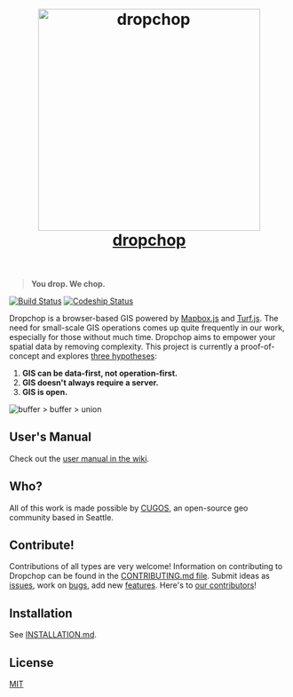 <h1 align="center">
  <br>
  <img width="400" src="https://rawgit.com/cugos/dropchop/master/assets/drop-n-chop-logo.png" alt="dropchop">
  <br>
  <a href="http://dropchop.io">dropchop</a>
  <br>
  <br>
</h1>

> **You drop. We chop.**

[![Build Status][travis-image]][travis-url]
[![Codeship Status][codeship-image]][codeship-url]

[travis-image]: https://img.shields.io/travis/cugos/dropchop/master.svg?style=flat-square&label=travis
[travis-url]: https://travis-ci.org/cugos/dropchop
[codeship-image]: https://img.shields.io/codeship/5371c9b0-02a9-0133-3603-2eafb47e949a/master.svg?style=flat-square&label=codeship
[codeship-url]: https://codeship.com/projects/88973

Dropchop is a browser-based GIS powered by [Mapbox.js](http://mapbox.com/mapbox.js) and [Turf.js](http://turfjs.org). The need for small-scale GIS operations comes up quite frequently in our work, especially for those without much time. Dropchop aims to empower your spatial data by removing complexity. This project is currently a proof-of-concept and explores [three hypotheses](https://github.com/cugos/dropchop/wiki/Dropchop-Inspiration):

1. **GIS can be data-first, not operation-first.**
2. **GIS doesn't always require a server.**
3. **GIS is open.**

![buffer > buffer > union](assets/dropchop-0.1.0-readme.gif)

## User's Manual

Check out the [user manual in the wiki](https://github.com/cugos/dropchop/wiki/User-Manual).

## Who?

All of this work is made possible by [CUGOS](http://cugos.org), an open-source geo community based in Seattle.

## Contribute!

Contributions of all types are very welcome! Information on contributing to Dropchop can be found in the [CONTRIBUTING.md file](CONTRIBUTING.md). Submit ideas as [issues](https://github.com/cugos/dropchop/issues), work on [bugs](https://github.com/cugos/dropchop/labels/bug), add new [features](https://github.com/cugos/dropchop/labels/enhancement). Here's to [our contributors](https://github.com/cugos/dropchop/graphs/contributors)!

## Installation

See [INSTALLATION.md](https://github.com/cugos/dropchop/blob/master/INSTALLATION.md).

## License

[MIT](LICENSE.md)

